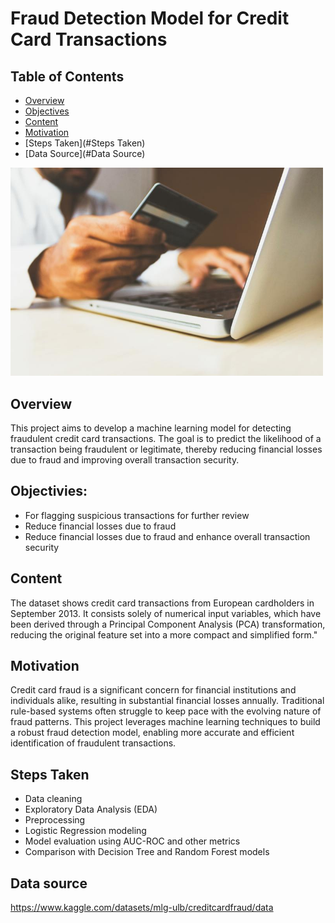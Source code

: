 # Fraud Detection Model for Credit Card Transactions 

## Table of Contents
- [Overview](#Overview)
- [Objectives](#Objectives)
- [Content](#Content)
- [Motivation](#Motivation)
- [Steps Taken](#Steps Taken)
- [Data Source](#Data Source)



<img src="https://github.com/Thelma-DataNerd/credit-card-fraud-prediction-with-machine-learning/blob/main/credit_card.jpg" width="500"/>

## Overview
This project aims to develop a machine learning model for detecting fraudulent credit card transactions. 
The goal is to predict the likelihood of a transaction being fraudulent or legitimate, 
thereby reducing financial losses due to fraud and improving overall transaction security.

## Objectivies:
- For flagging suspicious transactions for further review
- Reduce financial losses due to fraud
- Reduce financial losses due to fraud and enhance overall transaction security

## Content
The dataset shows credit card transactions from European cardholders in September 2013.
It consists solely of numerical input variables, which have been derived through a Principal Component Analysis (PCA) transformation, reducing the original feature set into a more compact and simplified form."

## Motivation
Credit card fraud is a significant concern for financial institutions and individuals alike, 
resulting in substantial financial losses annually. Traditional rule-based systems often struggle to keep pace with the evolving nature of fraud patterns. 
This project leverages machine learning techniques to build a robust fraud detection model, 
enabling more accurate and efficient identification of fraudulent transactions.

## Steps Taken
- Data cleaning
- Exploratory Data Analysis (EDA)
- Preprocessing
- Logistic Regression modeling
- Model evaluation using AUC-ROC and other metrics
- Comparison with Decision Tree and Random Forest models

## Data source
https://www.kaggle.com/datasets/mlg-ulb/creditcardfraud/data


